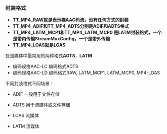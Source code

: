 ### 封装格式

* **TT_MP4_RAW就是表示裸AAC码流，没有任何方式的封装**
* **TT_MP4_ADIF和TT_MP4_ADTS分别是ADIF和ADTS格式**
* **TT_MP4_LATM_MCP1和TT_MP4_LATM_MCP0 是LATM封装格式，一个是带内传输StreamMuxConfig，一个是带外传输**
* **TT_MP4_LOAS就是LOAS**

在流媒体中最常用的两种格式**ADTS**，**LATM**

* 编码规格AAC-LC 编码格式ADTS
* 编码规格AAC-LD 编码格式RAW, LATM_MCP1, LATM_MCP0, MP4-LOAS 

不同封装格式不同场景：

* ADIF 一般用于文件存储
* ADTS 用于流媒体或文件存储

* LOAS 流媒体

* LATM 流媒体

  